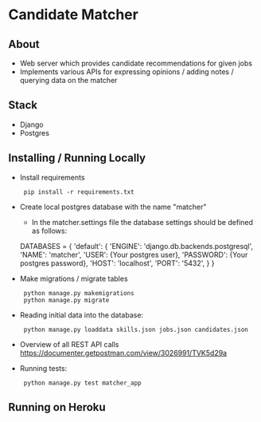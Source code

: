 # Candidate Matcher

## About 
* Web server which provides candidate recommendations for given jobs
* Implements various APIs for expressing opinions / adding notes / querying data on the matcher

## Stack
* Django
* Postgres

## Installing / Running Locally
* Install requirements
 
       pip install -r requirements.txt
       
* Create local postgres database with the name "matcher"
   
    - In the matcher.settings file the database settings should be defined as follows:
       
       
    DATABASES = {
        'default': {
            'ENGINE': 'django.db.backends.postgresql',
            'NAME': 'matcher',
            'USER': {Your postgres user},
            'PASSWORD': {Your postgres password},
            'HOST': 'localhost',
            'PORT': '5432',
        }
    }

       
* Make migrations / migrate tables
       
       python manage.py makemigrations
       python manage.py migrate

* Reading initial data into the database:
        
       python manage.py loaddata skills.json jobs.json candidates.json

* Overview of all REST API calls 
    https://documenter.getpostman.com/view/3026991/TVK5d29a

* Running tests:
        
       python manage.py test matcher_app
       
## Running on Heroku


